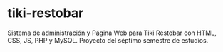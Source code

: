 # tiki-restobar
Sistema de administración y Página Web para Tiki Restobar con HTML, CSS, JS, PHP y MySQL. Proyecto del séptimo semestre de estudios.
